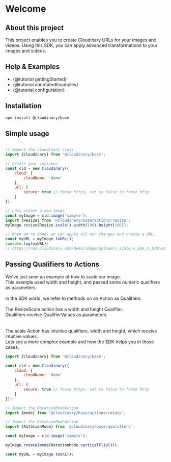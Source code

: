 # Welcome

## About this project

This project enables you to create Cloudinary URLs for your images and videos.
Using this SDK, you can apply advanced transformations to your images and videos.

## Help & Examples
- {@tutorial gettingStarted} 
- {@tutorial annotatedExamples}
- {@tutorial configuration}

## Installation
```bash
npm install @cloudinary/base 
```

## Simple usage
```javascript

// Import the cloudinary class
import {Cloudinary} from '@cloudinary/base';

// Create your instance
const cld = new Cloudinary({
    cloud: {
        cloudName: 'demo'
    },
    url: {
        secure: true // force https, set to false to force http
    }
});

// Lets create a new image
const myImage = cld.image('sample');
import {Resize} from '@cloudinary/base/actions/resize';
myImage.resize(Resize.scale().width(100).height(100));

// When we're done, we can apply all our changes and create a URL.
const myURL = myImage.toURL();
console.log(myURL);
// https://res.cloudinary.com/demo/image/upload/c_scale,w_100,h_100/sample

```

## Passing Qualifiers to Actions

<div>
We've just seen an example of how to scale our image.<br/>
This example used width and height, and passed some numeric qualifiers as parameters.<br/><br/>
In the SDK world, we refer to methods on an Action as Qualifiers.<br/><br/>
The ResizeScale action has a width and height Qualifier.<br/>
Qualifiers receive QualifierValues as parameters.
</div>
<br/><br/>

<div>
The scale Action has intuitive qualifiers, width and height, which receive intuitive values.<br/> 
Lets see a more complex example and how the SDK helps you in those cases.
</div>

```javascript
import {Cloudinary} from '@cloudinary/base';

const cld = new Cloudinary({
    cloud: {
        cloudName: 'demo'
    },
    url: {
        secure: true // force https, set to false to force http
    }
});

// Import the RotationModeAction
import {mode} from '@cloudinary/base/actions/rotate';

// Import the RotationModeAction
import {RotationMode} from '@cloudinary/base/qualifiers';

const myImage = cld.image('sample');

myImage.rotate(mode(RotationMode.verticalFlip()));

const myURL = myImage.toURL();
```

